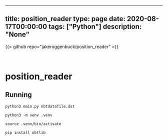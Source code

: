 
---
title: position_reader
type: page
date: 2020-08-17T00:00:00
tags: ["Python"]
description: "None"
---

{{< github repo="jakeroggenbuck/position_reader" >}}

<br>

# position_reader

## Running
```
python3 main.py nbtdatafile.dat

python3 -m venv .venv

source .venv/bin/activate

pip install nbtlib
```
